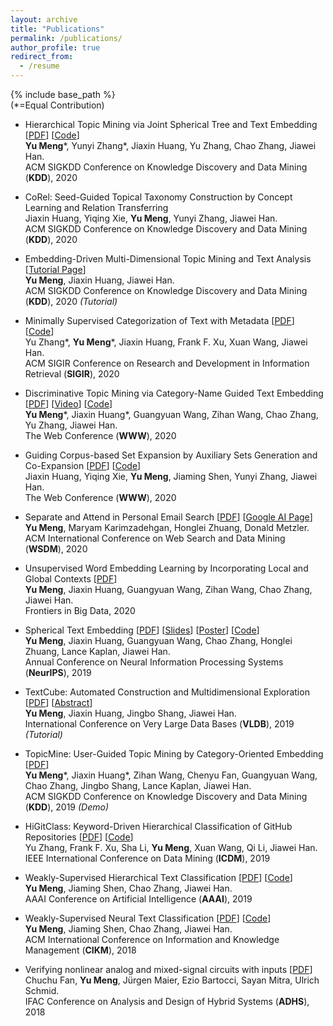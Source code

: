 ```yaml
---
layout: archive
title: "Publications"
permalink: /publications/
author_profile: true
redirect_from:
  - /resume
---
```


{% include base_path %}  
(\*=Equal Contribution)
* Hierarchical Topic Mining via Joint Spherical Tree and Text Embedding \[[PDF](https://arxiv.org/abs/2007.09536)\] \[[Code](https://github.com/yumeng5/JoSH)\]  
**Yu Meng**\*, Yunyi Zhang\*, Jiaxin Huang, Yu Zhang, Chao Zhang, Jiawei Han.  
ACM SIGKDD Conference on Knowledge Discovery and Data Mining (**KDD**), 2020

* CoRel: Seed-Guided Topical Taxonomy Construction by Concept Learning and Relation Transferring  
Jiaxin Huang, Yiqing Xie, **Yu Meng**, Yunyi Zhang, Jiawei Han.  
ACM SIGKDD Conference on Knowledge Discovery and Data Mining (**KDD**), 2020

* Embedding-Driven Multi-Dimensional Topic Mining and Text Analysis \[[Tutorial Page](https://yumeng5.github.io/kdd20-tutorial/)\]  
**Yu Meng**, Jiaxin Huang, Jiawei Han.  
ACM SIGKDD Conference on Knowledge Discovery and Data Mining (**KDD**), 2020 _(Tutorial)_

* Minimally Supervised Categorization of Text with Metadata \[[PDF](https://arxiv.org/abs/2005.00624)\] \[[Code](https://github.com/yuzhimanhua/MetaCat)\]  
Yu Zhang\*, **Yu Meng**\*, Jiaxin Huang, Frank F. Xu, Xuan Wang, Jiawei Han.  
ACM SIGIR Conference on Research and Development in Information Retrieval (**SIGIR**), 2020

* Discriminative Topic Mining via Category-Name Guided Text Embedding \[[PDF](https://arxiv.org/abs/1908.07162)\] \[[Video](https://drive.google.com/file/d/1uMYkikTDHeupTCG5ZIlsfo6cr6F_05KU/view?usp=sharing)\] \[[Code](https://github.com/yumeng5/CatE)\]    
**Yu Meng**\*, Jiaxin Huang\*, Guangyuan Wang, Zihan Wang, Chao Zhang, Yu Zhang, Jiawei Han.  
The Web Conference (**WWW**), 2020

* Guiding Corpus-based Set Expansion by Auxiliary Sets Generation and Co-Expansion \[[PDF](https://arxiv.org/abs/2001.10106)\] \[[Code](https://github.com/teapot123/SetCoExpan)\]  
Jiaxin Huang, Yiqing Xie, **Yu Meng**, Jiaming Shen, Yunyi Zhang, Jiawei Han.  
The Web Conference (**WWW**), 2020

* Separate and Attend in Personal Email Search \[[PDF](https://arxiv.org/abs/1911.09732)\] \[[Google AI Page](https://ai.google/research/pubs/pub48688)\]  
**Yu Meng**, Maryam Karimzadehgan, Honglei Zhuang, Donald Metzler.  
ACM International Conference on Web Search and Data Mining (**WSDM**), 2020

* Unsupervised Word Embedding Learning by Incorporating Local and Global Contexts \[[PDF](https://www.frontiersin.org/articles/10.3389/fdata.2020.00009/full?&utm_source=Email_to_authors_&utm_medium=Email&utm_content=T1_11.5e1_author&utm_campaign=Email_publication&field=&journalName=Frontiers_in_Big_Data&id=517899)\]  
**Yu Meng**, Jiaxin Huang, Guangyuan Wang, Zihan Wang, Chao Zhang, Jiawei Han.  
Frontiers in Big Data, 2020

* Spherical Text Embedding \[[PDF](https://arxiv.org/abs/1911.01196)\] \[[Slides](/files/Spherical-Text-Embedding.pdf)\] \[[Poster](/files/Spherical-Text-Embedding-poster.pdf)\] \[[Code](https://github.com/yumeng5/Spherical-Text-Embedding)\]  
**Yu Meng**, Jiaxin Huang, Guangyuan Wang, Chao Zhang, Honglei Zhuang, Lance Kaplan, Jiawei Han.  
Annual Conference on Neural Information Processing Systems (**NeurIPS**), 2019

* TextCube: Automated Construction and Multidimensional Exploration \[[PDF](https://www.dropbox.com/s/gbqd83zocy2szph/VLDB%2719%20tutorial.pdf?dl=1)\] \[[Abstract](http://www.vldb.org/pvldb/vol12/p1974-meng.pdf)\]  
**Yu Meng**, Jiaxin Huang, Jingbo Shang, Jiawei Han.  
International Conference on Very Large Data Bases (**VLDB**), 2019 _(Tutorial)_

* TopicMine: User-Guided Topic Mining by Category-Oriented Embedding \[[PDF](https://www.kdd.org/kdd2019/docs/KDD2019_Showcase_2074.pdf)\]  
**Yu Meng**\*, Jiaxin Huang\*, Zihan Wang, Chenyu Fan, Guangyuan Wang, Chao Zhang, Jingbo Shang, Lance Kaplan, Jiawei Han.  
ACM SIGKDD Conference on Knowledge Discovery and Data Mining (**KDD**), 2019 _(Demo)_

* HiGitClass: Keyword-Driven Hierarchical Classification of GitHub Repositories \[[PDF](https://arxiv.org/abs/1910.07115)\] \[[Code](https://github.com/yuzhimanhua/HiGitClass)\]  
Yu Zhang, Frank F. Xu, Sha Li, **Yu Meng**, Xuan Wang, Qi Li, Jiawei Han.  
IEEE International Conference on Data Mining (**ICDM**), 2019

* Weakly-Supervised Hierarchical Text Classification \[[PDF](https://arxiv.org/abs/1812.11270)\] \[[Code](https://github.com/yumeng5/WeSHClass)\]  
**Yu Meng**, Jiaming Shen, Chao Zhang, Jiawei Han.  
AAAI Conference on Artificial Intelligence (**AAAI**), 2019

* Weakly-Supervised Neural Text Classification \[[PDF](https://arxiv.org/abs/1809.01478)\] \[[Code](https://github.com/yumeng5/WeSTClass)\]  
**Yu Meng**, Jiaming Shen, Chao Zhang, Jiawei Han.  
ACM International Conference on Information and Knowledge Management (**CIKM**), 2018

* Verifying nonlinear analog and mixed-signal circuits with inputs \[[PDF](https://arxiv.org/abs/1803.02975)\]  
Chuchu Fan, **Yu Meng**, Jürgen Maier, Ezio Bartocci, Sayan Mitra, Ulrich Schmid.  
IFAC Conference on Analysis and Design of Hybrid Systems (**ADHS**), 2018
